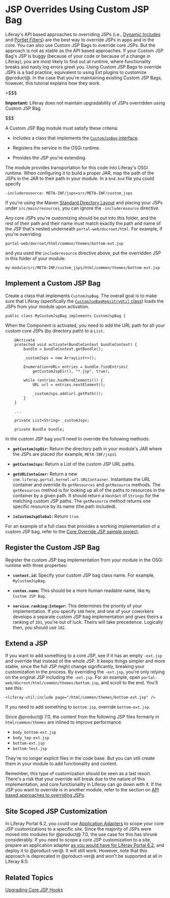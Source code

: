 # JSP Overrides Using Custom JSP Bag [](id=jsp-overrides-using-custom-jsp-bag)

Liferay's API based approaches to overriding JSPs (i.e.,
[Dynamic Includes](/develop/tutorials/-/knowledge_base/7-1/customizing-jsps-with-dynamic-includes)
and
[Portlet Filters](/develop/tutorials/-/knowledge_base/7-1/jsp-overrides-using-portlet-filters))
are the best way to override JSPs in apps and in the core. You can also use
Custom JSP Bags to override core JSPs. But the approach is not as stable as the
API based approaches. If your Custom JSP Bag's JSP is buggy (because of your
code or because of a change in Liferay), you are most likely to find out at
runtime, where functionality breaks and nasty log errors greet you. Using
Custom JSP Bags to override JSPs is a bad practice, equivalent to using Ext
plugins to customize @product@. In the case that you're maintaining existing
Custom JSP Bags, however, this tutorial explains how they work.

+$$$

**Important:** Liferay does not maintain upgradability of JSPs overridden using 
Custom JSP Bag.

$$$

A Custom JSP Bag module must satisfy these criteria: 

-   Includes a class that implements the
    [`CustomJspBag` interface](@platform-ref@/7.1-latest/javadocs/portal-impl/com/liferay/portal/deploy/hot/CustomJspBag.html).

-   Registers the service in the OSGi runtime.

-   Provides the JSP you're extending.

The module provides transportation for this code into Liferay's OSGi runtime.
When configuring it to build a proper JAR, map the path of the JSPs in the JAR
to their path in your module. In a `bnd.bnd` file you could specify 

    -includeresource: META-INF/jsps=src/META-INF/custom_jsps

If you're using the Maven [Standard Directory Layout](https://maven.apache.org/guides/introduction/introduction-to-the-standard-directory-layout.html)
and placing your JSPs under `src/main/resources`, you can ignore the
`-includeresource` directive.

Any core JSPs you're customizing should be put into this folder, and the rest of
their path and their name must match exactly the path and name of the JSP
that's nested underneath `portal-web/docroot/html`. For example, if you're
overriding

    portal-web/docroot/html/common/themes/bottom-ext.jsp 

and you used the `includeresource` directive above, put the overridden JSP in
this folder of your module:

    my-module/src/META-INF/custom_jsps/html/common/themes/bottom-ext.jsp

## Implement a Custom JSP Bag [](id=implement-a-custom-jsp-bag)

Create a class that implements `CustomJspBag`. The overall goal is to make sure
that Liferay (specifically the
[`CustomJspBagRegistryUtil` class](@platform-ref@/7.1-latest/javadocs/portal-impl/com/liferay/portal/deploy/hot/CustomJspBagRegistryUtil.html))
loads the JSPs from your module upon activation.

    public class MyCustomJspBag implements CustomJspBag {

When the Component is activated, you need to add the URL path for all your custom
core JSPs (by directory path) to a `List`.

        @Activate
        protected void activate(BundleContext bundleContext) {
            bundle = bundleContext.getBundle();

            _customJsps = new ArrayList<>();

            Enumeration<URL> entries = bundle.findEntries(
                getCustomJspDir(), "*.jsp", true);

            while (entries.hasMoreElements()) {
                URL url = entries.nextElement();

                _customJsps.add(url.getPath());
            }
        }

        ...

        private List<String> _customJsps;

        private Bundle bundle;

In the custom JSP bag you'll need to override the following methods:

-  **`getCustomJspDir`:** Return the directory path in your
module's JAR where the JSPs are placed (for example, `META-INF/jsps`).

-  **`getCustomJsps`:** Return a List of the custom JSP URL paths.

-  **`getURLContainer`:** Return a new
   `com.liferay.portal.kernel.url.URLContainer`. Instantiate the URL container
and override its `getResources` and `getResource` methods. The `getResources`
method is for looking up all of the paths to resources in the container by a
given path. It should return a `HashSet` of `Strings` for the matching custom
JSP paths. The `getResource` method returns one specific resource by its name
(the path included).

-  **`isCustomJspGlobal`:** Return `true`.

For an example of a full class that provides a working implementation of a
custom JSP bag, refer to the
[Core Override JSP sample project](/develop/reference/-/knowledge_base/7-1/core-jsp-hook).

## Register the Custom JSP Bag [](id=register-the-custom-jsp-bag)

Register the custom JSP bag implementation from your module in the OSGi runtime
with three properties:

-  **`context.id`:** Specify your custom JSP bag class name. For example,
   `MyCustomJspBag`.

-  **`contex.name`:** This should be a more human readable name, like `My Custom
   JSP Bag`.

-  **`service.ranking:Integer`:** This determines the priority of your
   implementation. If you specify `100` here, and one of your coworkers develops
a separate custom JSP bag implementation and gives theirs a ranking of `101`,
you're out of luck. Theirs will take precedence. Logically then, you should use
`102`.

## Extend a JSP [](id=extend-a-jsp)

If you want to add something to a core JSP, see if it has an empty `-ext.jsp`
and override that instead of the whole JSP. It keeps things simpler and more
stable, since the full JSP might change significantly, breaking your
customization in the process. By overriding the `-ext.jsp`, you're only relying
on the original JSP including the `-ext.jsp`. For an example, open
`portal-web/docroot/html/common/themes/bottom.jsp`, and scroll to the end.
You'll see this:

    <liferay-util:include page="/html/common/themes/bottom-ext.jsp" />

If you need to add something to `bottom.jsp`, override `bottom-ext.jsp`. 

Since @product@ 7.0, the content from the following JSP files formerly in
`html/common/themes` are inlined to improve performance.
 
- `body_bottom-ext.jsp`
- `body_top-ext.jsp`
- `bottom-ext.jsp`
- `bottom-test.jsp`

They're no longer explicit files in the code base. But you can still create them
in your module to add functionality and content. 

Remember, this type of customization should be seen as a last resort. There's a
risk that your override will break due to the nature of this implementation, and
core functionality in Liferay can go down with it. If the JSP you want to
override is in another module, refer to the section on
[API based approaches to overriding JSPs](/develop/tutorials/-/knowledge_base/7-1/jsp-overrides-using-custom-jsp-bag#using-portals-api-to-override-a-jsp).

## Site Scoped JSP Customization [](id=site-scoped-jsp-customization)

In Liferay Portal 6.2, you could use
[Application Adapters](/develop/tutorials/-/knowledge_base/6-2/customizing-sites-and-site-templates-with-application-adapters)
to scope your core JSP customizations to a specific site. Since the majority of
JSPs were moved into modules for @product@ 7.0, the use case for this has shrunk
considerably. If you need to scope a core JSP customization to a site, prepare
an application adapter
[as you would have for Liferay Portal 6.2](/develop/tutorials/-/knowledge_base/6-2/customizing-sites-and-site-templates-with-application-adapters), and deploy it to @product-ver@. It will still
work. However, note that this approach is deprecated in @product-ver@ and won't be
supported at all in Liferay 8.0.

<!-- Uncomment once we cover scoping to a site
If you're interested in scoping a module's JSP customization to a site, that's
another story. See the documentation on [using Dynamic Include](/develop/tutorials/-/knowledge_base/7-1/customizing-jsps-with-dynamic-includes).
-->

## Related Topics [](id=related-topics)

[Upgrading Core JSP Hooks](/develop/tutorials/-/knowledge_base/7-1/upgrading-core-jsp-hooks)
